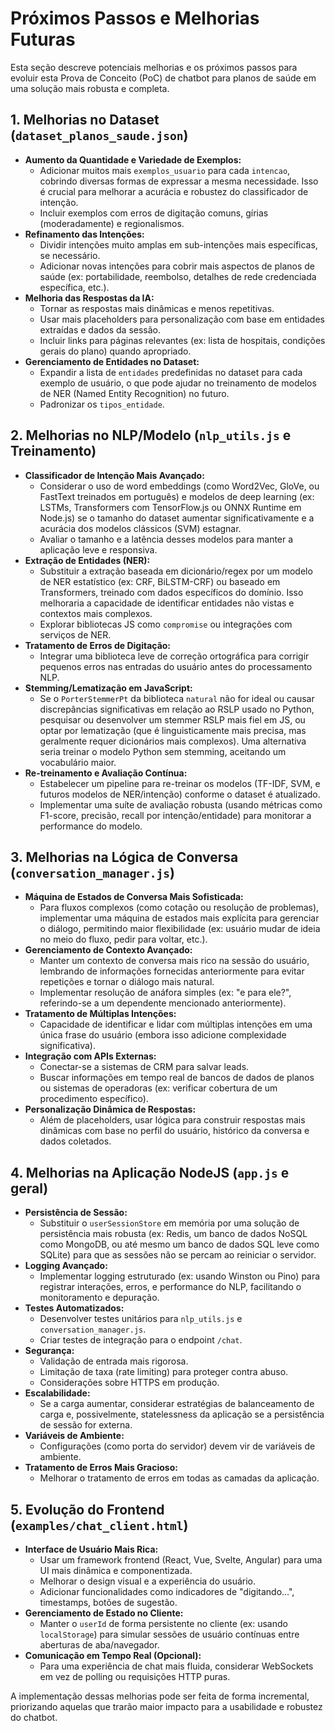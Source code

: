# Próximos Passos e Melhorias Futuras

Esta seção descreve potenciais melhorias e os próximos passos para evoluir esta Prova de Conceito (PoC) de chatbot para planos de saúde em uma solução mais robusta e completa.

## 1. Melhorias no Dataset (`dataset_planos_saude.json`)

*   **Aumento da Quantidade e Variedade de Exemplos:**
    *   Adicionar muitos mais `exemplos_usuario` para cada `intencao`, cobrindo diversas formas de expressar a mesma necessidade. Isso é crucial para melhorar a acurácia e robustez do classificador de intenção.
    *   Incluir exemplos com erros de digitação comuns, gírias (moderadamente) e regionalismos.
*   **Refinamento das Intenções:**
    *   Dividir intenções muito amplas em sub-intenções mais específicas, se necessário.
    *   Adicionar novas intenções para cobrir mais aspectos de planos de saúde (ex: portabilidade, reembolso, detalhes de rede credenciada específica, etc.).
*   **Melhoria das Respostas da IA:**
    *   Tornar as respostas mais dinâmicas e menos repetitivas.
    *   Usar mais placeholders para personalização com base em entidades extraídas e dados da sessão.
    *   Incluir links para páginas relevantes (ex: lista de hospitais, condições gerais do plano) quando apropriado.
*   **Gerenciamento de Entidades no Dataset:**
    *   Expandir a lista de `entidades` predefinidas no dataset para cada exemplo de usuário, o que pode ajudar no treinamento de modelos de NER (Named Entity Recognition) no futuro.
    *   Padronizar os `tipos_entidade`.

## 2. Melhorias no NLP/Modelo (`nlp_utils.js` e Treinamento)

*   **Classificador de Intenção Mais Avançado:**
    *   Considerar o uso de word embeddings (como Word2Vec, GloVe, ou FastText treinados em português) e modelos de deep learning (ex: LSTMs, Transformers com TensorFlow.js ou ONNX Runtime em Node.js) se o tamanho do dataset aumentar significativamente e a acurácia dos modelos clássicos (SVM) estagnar.
    *   Avaliar o tamanho e a latência desses modelos para manter a aplicação leve e responsiva.
*   **Extração de Entidades (NER):**
    *   Substituir a extração baseada em dicionário/regex por um modelo de NER estatístico (ex: CRF, BiLSTM-CRF) ou baseado em Transformers, treinado com dados específicos do domínio. Isso melhoraria a capacidade de identificar entidades não vistas e contextos mais complexos.
    *   Explorar bibliotecas JS como `compromise` ou integrações com serviços de NER.
*   **Tratamento de Erros de Digitação:**
    *   Integrar uma biblioteca leve de correção ortográfica para corrigir pequenos erros nas entradas do usuário antes do processamento NLP.
*   **Stemming/Lematização em JavaScript:**
    *   Se o `PorterStemmerPt` da biblioteca `natural` não for ideal ou causar discrepâncias significativas em relação ao RSLP usado no Python, pesquisar ou desenvolver um stemmer RSLP mais fiel em JS, ou optar por lematização (que é linguisticamente mais precisa, mas geralmente requer dicionários mais complexos). Uma alternativa seria treinar o modelo Python sem stemming, aceitando um vocabulário maior.
*   **Re-treinamento e Avaliação Contínua:**
    *   Estabelecer um pipeline para re-treinar os modelos (TF-IDF, SVM, e futuros modelos de NER/intenção) conforme o dataset é atualizado.
    *   Implementar uma suíte de avaliação robusta (usando métricas como F1-score, precisão, recall por intenção/entidade) para monitorar a performance do modelo.

## 3. Melhorias na Lógica de Conversa (`conversation_manager.js`)

*   **Máquina de Estados de Conversa Mais Sofisticada:**
    *   Para fluxos complexos (como cotação ou resolução de problemas), implementar uma máquina de estados mais explícita para gerenciar o diálogo, permitindo maior flexibilidade (ex: usuário mudar de ideia no meio do fluxo, pedir para voltar, etc.).
*   **Gerenciamento de Contexto Avançado:**
    *   Manter um contexto de conversa mais rico na sessão do usuário, lembrando de informações fornecidas anteriormente para evitar repetições e tornar o diálogo mais natural.
    *   Implementar resolução de anáfora simples (ex: "e para ele?", referindo-se a um dependente mencionado anteriormente).
*   **Tratamento de Múltiplas Intenções:**
    *   Capacidade de identificar e lidar com múltiplas intenções em uma única frase do usuário (embora isso adicione complexidade significativa).
*   **Integração com APIs Externas:**
    *   Conectar-se a sistemas de CRM para salvar leads.
    *   Buscar informações em tempo real de bancos de dados de planos ou sistemas de operadoras (ex: verificar cobertura de um procedimento específico).
*   **Personalização Dinâmica de Respostas:**
    *   Além de placeholders, usar lógica para construir respostas mais dinâmicas com base no perfil do usuário, histórico da conversa e dados coletados.

## 4. Melhorias na Aplicação NodeJS (`app.js` e geral)

*   **Persistência de Sessão:**
    *   Substituir o `userSessionStore` em memória por uma solução de persistência mais robusta (ex: Redis, um banco de dados NoSQL como MongoDB, ou até mesmo um banco de dados SQL leve como SQLite) para que as sessões não se percam ao reiniciar o servidor.
*   **Logging Avançado:**
    *   Implementar logging estruturado (ex: usando Winston ou Pino) para registrar interações, erros, e performance do NLP, facilitando o monitoramento e depuração.
*   **Testes Automatizados:**
    *   Desenvolver testes unitários para `nlp_utils.js` e `conversation_manager.js`.
    *   Criar testes de integração para o endpoint `/chat`.
*   **Segurança:**
    *   Validação de entrada mais rigorosa.
    *   Limitação de taxa (rate limiting) para proteger contra abuso.
    *   Considerações sobre HTTPS em produção.
*   **Escalabilidade:**
    *   Se a carga aumentar, considerar estratégias de balanceamento de carga e, possivelmente, statelessness da aplicação se a persistência de sessão for externa.
*   **Variáveis de Ambiente:**
    *   Configurações (como porta do servidor) devem vir de variáveis de ambiente.
*   **Tratamento de Erros Mais Gracioso:**
    *   Melhorar o tratamento de erros em todas as camadas da aplicação.

## 5. Evolução do Frontend (`examples/chat_client.html`)

*   **Interface de Usuário Mais Rica:**
    *   Usar um framework frontend (React, Vue, Svelte, Angular) para uma UI mais dinâmica e componentizada.
    *   Melhorar o design visual e a experiência do usuário.
    *   Adicionar funcionalidades como indicadores de "digitando...", timestamps, botões de sugestão.
*   **Gerenciamento de Estado no Cliente:**
    *   Manter o `userId` de forma persistente no cliente (ex: usando `localStorage`) para simular sessões de usuário contínuas entre aberturas de aba/navegador.
*   **Comunicação em Tempo Real (Opcional):**
    *   Para uma experiência de chat mais fluida, considerar WebSockets em vez de polling ou requisições HTTP puras.

A implementação dessas melhorias pode ser feita de forma incremental, priorizando aquelas que trarão maior impacto para a usabilidade e robustez do chatbot.
